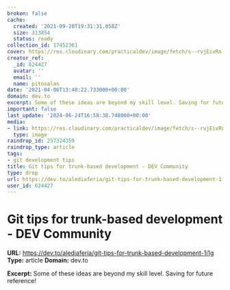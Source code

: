 ```yaml
---
broken: false
cache:
  created: '2021-09-20T19:31:31.058Z'
  size: 313854
  status: ready
collection_id: 17452361
cover: https://res.cloudinary.com/practicaldev/image/fetch/s--rvjEivRn--/c_imagga_scale,f_auto,fl_progressive,h_500,q_auto,w_1000/https://thepracticaldev.s3.amazonaws.com/i/u72ds137p52pds6ibckk.jpg
creator_ref:
  _id: 624427
  avatar: ''
  email: ''
  name: pitosalas
date: '2021-04-06T13:40:22.733000+00:00'
domain: dev.to
excerpt: Some of these ideas are beyond my skill level. Saving for future reference!
important: false
last_update: '2024-06-24T16:58:38.748000+00:00'
media:
- link: https://res.cloudinary.com/practicaldev/image/fetch/s--rvjEivRn--/c_imagga_scale,f_auto,fl_progressive,h_500,q_auto,w_1000/https://thepracticaldev.s3.amazonaws.com/i/u72ds137p52pds6ibckk.jpg
  type: image
raindrop_id: 257324359
raindrop_type: article
tags:
- git development tips
title: Git tips for trunk-based development - DEV Community
type: drop
url: https://dev.to/alediaferia/git-tips-for-trunk-based-development-1i1g
user_id: 624427
---
```


# Git tips for trunk-based development - DEV Community

**URL:** https://dev.to/alediaferia/git-tips-for-trunk-based-development-1i1g
**Type:** article
**Domain:** dev.to

**Excerpt:** Some of these ideas are beyond my skill level. Saving for future reference!
